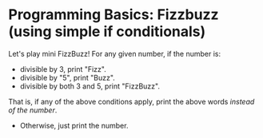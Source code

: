 # Programming Basics: Fizzbuzz (using simple if conditionals)

Let's play mini FizzBuzz! For any given number, if the number is:
- divisible by 3, print "Fizz".
- divisible by "5", print "Buzz".
- divisible by both 3 and 5, print "FizzBuzz".

That is, if any of the above conditions apply, print the above words *instead of the number*.

- Otherwise, just print the number.
